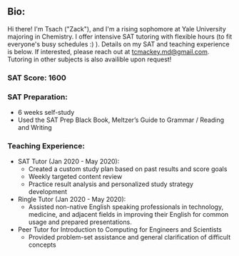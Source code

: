 ## Bio: 
Hi there! I'm Tsach ("Zack"), and I'm a rising sophomore at Yale University majoring in Chemistry. I offer intensive SAT tutoring with flexible hours (to fit everyone's busy schedules :) ). Details on my SAT and teaching experience is below. If interested, please reach out at tcmackey.md@gmail.com. Tutoring  in other subjects is also availible upon request! 

### SAT Score: 1600 

### SAT Preparation:  
- 6 weeks self-study
- Used the SAT Prep Black Book, Meltzer’s Guide to Grammar / Reading and Writing

### Teaching Experience: 
- SAT Tutor (Jan 2020 - May 2020):
     - Created a custom study plan based on past results and score goals
     - Weekly targeted content review
     - Practice result analysis and personalized study strategy development 
- Ringle Tutor (Jan 2020 - May 2020): 
     - Assisted non-native English speaking professionals in technology, medicine, and adjacent fields in improving their English for common usage and prepared presentations.
- Peer Tutor for Introduction to Computing for Engineers and Scientists
     -  Provided problem-set assistance and general clarification of difficult concepts
